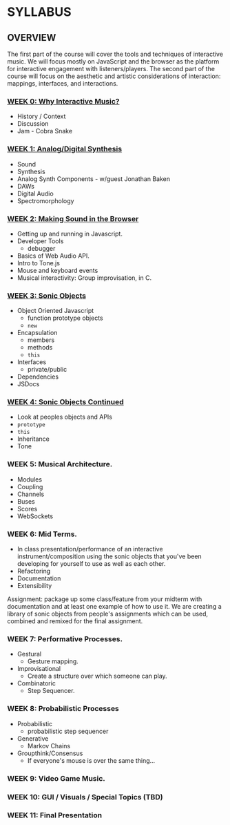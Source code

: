 # SYLLABUS

## OVERVIEW

The first part of the course will cover the tools and techniques of interactive music. We will focus mostly on JavaScript and the browser as the platform for interactive engagement with listeners/players. The second part of the course will focus on the aesthetic and artistic considerations of interaction: mappings, interfaces, and interactions. 

### [WEEK 0: Why Interactive Music?](week0/)

* History / Context
* Discussion
* Jam - Cobra Snake

### [WEEK 1: Analog/Digital Synthesis](week1/)

* Sound
* Synthesis
* Analog Synth Components - w/guest Jonathan Baken
* DAWs
* Digital Audio
* Spectromorphology

### [WEEK 2: Making Sound in the Browser](week2/)

* Getting up and running in Javascript. 
* Developer Tools
	* debugger
* Basics of Web Audio API. 
* Intro to Tone.js
* Mouse and keyboard events
* Musical interactivity: Group improvisation, in C. 

### [WEEK 3: Sonic Objects](week3/)

* Object Oriented Javascript
	* function prototype objects
	* `new`
* Encapsulation
	* members
	* methods
	* `this`
* Interfaces
	* private/public
* Dependencies
* JSDocs

### [WEEK 4: Sonic Objects Continued](week4/)

* Look at peoples objects and APIs
* `prototype`
* `this`
* Inheritance
* Tone

### WEEK 5: Musical Architecture.

* Modules
* Coupling
* Channels
* Buses
* Scores
* WebSockets

### WEEK 6: Mid Terms.

* In class presentation/performance of an interactive instrument/composition using the sonic objects that you've been developing for yourself to use as well as each other. 
* Refactoring
* Documentation
* Extensibility

Assignment: package up some class/feature from your midterm with documentation and at least one example of how to use it. We are creating a library of sonic objects from people's assignments which can be used, combined and remixed for the final assignment. 

### WEEK 7: Performative Processes.

* Gestural
	* Gesture mapping.
* Improvisational
	* Create a structure over which someone can play.
* Combinatoric
	* Step Sequencer.

### WEEK 8: Probabilistic Processes

* Probabilistic
	* probabilistic step sequencer
* Generative
	* Markov Chains
* Groupthink/Consensus
	* If everyone's mouse is over the same thing...


### WEEK 9: Video Game Music.

### WEEK 10: GUI / Visuals / Special Topics (TBD)

### WEEK 11: Final Presentation
